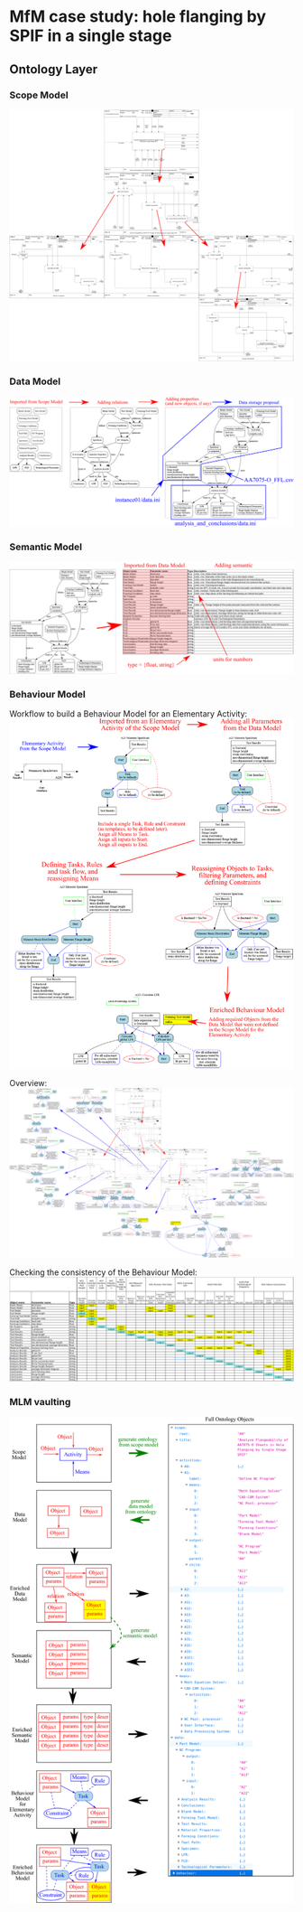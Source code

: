 # MfM case study: hole flanging by SPIF in a single stage


## Ontology Layer

### Scope Model

![](Scope_Model/overview.png)

### Data Model

![](Data_Model/overview.png)

### Semantic Model

![](Semantic_Model/overview.png)

### Behaviour Model

Workflow to build a Behaviour Model for an Elementary Activity:
![](Behaviour_Model/workflow.png)

Overview:
![](Behaviour_Model/overview.png)

Checking the consistency of the Behaviour Model:
![](Behaviour_Model/checking_consistency_data-tasks.png)

### MLM vaulting

![](overview.png)

